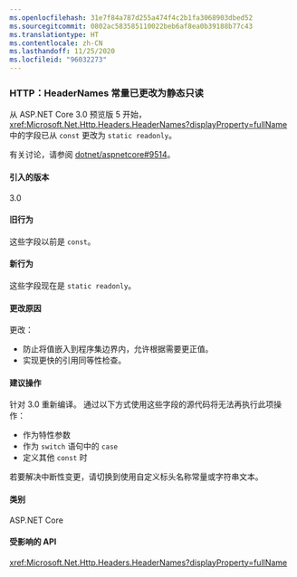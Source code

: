 ```yaml
---
ms.openlocfilehash: 31e7f84a787d255a474f4c2b1fa3068903dbed52
ms.sourcegitcommit: 0802ac583585110022beb6af8ea0b39188b77c43
ms.translationtype: HT
ms.contentlocale: zh-CN
ms.lasthandoff: 11/25/2020
ms.locfileid: "96032273"
---
```

### <a name="http-headernames-constants-changed-to-static-readonly"></a>HTTP：HeaderNames 常量已更改为静态只读

从 ASP.NET Core 3.0 预览版 5 开始，<xref:Microsoft.Net.Http.Headers.HeaderNames?displayProperty=fullName> 中的字段已从 `const` 更改为 `static readonly`。

有关讨论，请参阅 [dotnet/aspnetcore#9514](https://github.com/dotnet/aspnetcore/issues/9514)。

#### <a name="version-introduced"></a>引入的版本

3.0

#### <a name="old-behavior"></a>旧行为

这些字段以前是 `const`。

#### <a name="new-behavior"></a>新行为

这些字段现在是 `static readonly`。

#### <a name="reason-for-change"></a>更改原因

更改：

* 防止将值嵌入到程序集边界内，允许根据需要更正值。
* 实现更快的引用同等性检查。

#### <a name="recommended-action"></a>建议操作

针对 3.0 重新编译。 通过以下方式使用这些字段的源代码将无法再执行此项操作：

* 作为特性参数
* 作为 `switch` 语句中的 `case`
* 定义其他 `const` 时

若要解决中断性变更，请切换到使用自定义标头名称常量或字符串文本。

#### <a name="category"></a>类别

ASP.NET Core

#### <a name="affected-apis"></a>受影响的 API

<xref:Microsoft.Net.Http.Headers.HeaderNames?displayProperty=fullName>

<!-- 

#### Affected APIs

`T:Microsoft.Net.Http.Headers.HeaderNames`

-->
